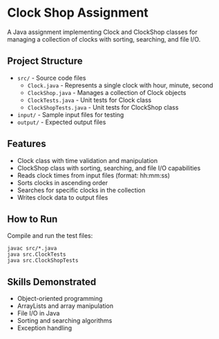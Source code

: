 # Clock Shop Assignment

A Java assignment implementing Clock and ClockShop classes for managing a collection of clocks with sorting, searching, and file I/O.

## Project Structure

- `src/` - Source code files
  - `Clock.java` - Represents a single clock with hour, minute, second
  - `ClockShop.java` - Manages a collection of Clock objects
  - `ClockTests.java` - Unit tests for Clock class
  - `ClockShopTests.java` - Unit tests for ClockShop class
- `input/` - Sample input files for testing
- `output/` - Expected output files

## Features

- Clock class with time validation and manipulation
- ClockShop class with sorting, searching, and file I/O capabilities
- Reads clock times from input files (format: hh:mm:ss)
- Sorts clocks in ascending order
- Searches for specific clocks in the collection
- Writes clock data to output files

## How to Run

Compile and run the test files:
```
javac src/*.java
java src.ClockTests
java src.ClockShopTests
```

## Skills Demonstrated

- Object-oriented programming
- ArrayLists and array manipulation
- File I/O in Java
- Sorting and searching algorithms
- Exception handling
